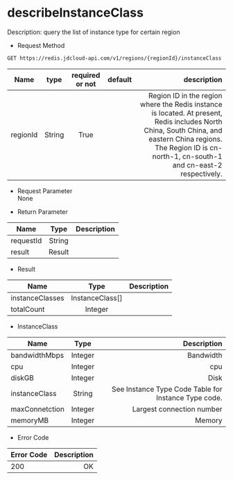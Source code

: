 # describeInstanceClass

Description: query the list of instance type for certain region

- Request Method
```xml
GET https://redis.jdcloud-api.com/v1/regions/{regionId}/instanceClass
```
Name|type|required or not|default|description
---|:--:|:--:|:--:|---:
regionId|String|True||Region ID in the region where the Redis instance is located. At present, Redis includes North China, South China, and eastern China regions. The Region ID is cn-north-1, cn-south-1 and cn-east-2 respectively.

- Request Parameter<br>
None


- Return Parameter

Name|Type|Description
---|:--:|---:
requestId|String|
result|Result

- Result

Name|Type|Description
---|:--:|---:
instanceClasses|InstanceClass[]|
totalCount|Integer

- InstanceClass

Name|Type|Description
---|:--:|---:
bandwidthMbps|Integer|Bandwidth
cpu|Integer|cpu
diskGB|Integer|Disk
instanceClass|String|See Instance Type Code Table for Instance Type code.
maxConnetction|Integer|Largest connection number
memoryMB|Integer|Memory

- Error Code

Error Code|Description
---|---:
200|OK
